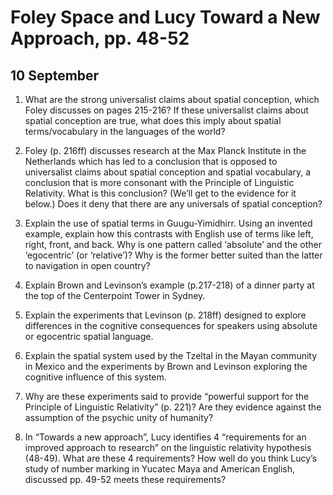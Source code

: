 ---
...

Foley Space and Lucy Toward a New Approach, pp. 48-52
=====================================================

10 September
------------

1.  What are the strong universalist claims about spatial conception,
    which Foley discusses on pages 215-216? If these universalist claims
    about spatial conception are true, what does this imply about
    spatial terms/vocabulary in the languages of the world?

2.  Foley (p. 216ff) discusses research at the Max Planck Institute in
    the Netherlands which has led to a conclusion that is opposed to
    universalist claims about spatial conception and spatial vocabulary,
    a conclusion that is more consonant with the Principle of
    Linguistic Relativity. What is this conclusion? (We’ll get to the
    evidence for it below.) Does it deny that there are any universals
    of spatial conception?

3.  Explain the use of spatial terms in Guugu-Yimidhirr. Using an
    invented example, explain how this contrasts with English use of
    terms like left, right, front, and back. Why is one pattern called
    ‘absolute’ and the other ‘egocentric’ (or ‘relative’)? Why is the
    former better suited than the latter to navigation in open country?

4.  Explain Brown and Levinson’s example (p.217-218) of a dinner party
    at the top of the Centerpoint Tower in Sydney.

5.  Explain the experiments that Levinson (p. 218ff) designed to explore
    differences in the cognitive consequences for speakers using
    absolute or egocentric spatial language.

6.  Explain the spatial system used by the Tzeltal in the Mayan
    community in Mexico and the experiments by Brown and Levinson
    exploring the cognitive influence of this system.

7.  Why are these experiments said to provide “powerful support for the
    Principle of Linguistic Relativity” (p. 221)? Are they evidence
    against the assumption of the psychic unity of humanity?

8.  In “Towards a new approach”, Lucy identifies 4 “requirements for an
    improved approach to research” on the linguistic relativity
    hypothesis (48-49). What are these 4 requirements? How well do you
    think Lucy’s study of number marking in Yucatec Maya and American
    English, discussed pp. 49-52 meets these requirements?
